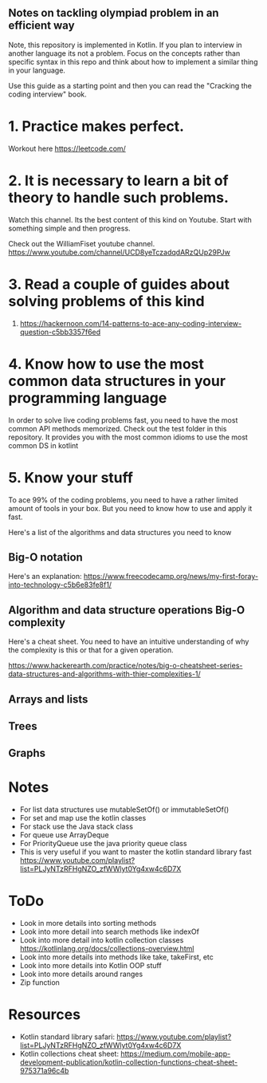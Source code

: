 ## Notes on tackling olympiad problem in an efficient way 

Note, this repository is implemented in Kotlin. If you plan to interview in another 
language its not a problem. Focus on the concepts rather than specific syntax in this repo
and think about how to implement a similar thing in your language.

Use this guide as a starting point and then you can read the "Cracking the coding interview" book.

# 1. Practice makes perfect. 
Workout here https://leetcode.com/

# 2. It is necessary to learn a bit of theory to handle such problems.
Watch this channel. Its the best content of this kind on Youtube.
Start with something simple and then progress.

Check out the WilliamFiset youtube channel.
https://www.youtube.com/channel/UCD8yeTczadqdARzQUp29PJw

# 3. Read a couple of guides about solving problems of this kind

1. https://hackernoon.com/14-patterns-to-ace-any-coding-interview-question-c5bb3357f6ed

# 4. Know how to use the most common data structures in your programming language
In order to solve live coding problems fast, you need to have the most common API 
methods memorized. Check out the test folder in this repository. It provides you 
with the most common idioms to use the most common DS in kotlint

# 5. Know your stuff 
To ace 99% of the coding problems, you need to have a rather limited amount of tools in your box.
But you need to know how to use and apply it fast.

Here's a list of the algorithms and data structures you need to know 
## Big-O notation
Here's an explanation: https://www.freecodecamp.org/news/my-first-foray-into-technology-c5b6e83fe8f1/
## Algorithm and data structure operations Big-O complexity
Here's a cheat sheet.
You need to have an intuitive understanding of why the complexity is this or 
that for a given operation.

https://www.hackerearth.com/practice/notes/big-o-cheatsheet-series-data-structures-and-algorithms-with-thier-complexities-1/

## Arrays and lists
## Trees
## Graphs

# Notes 

 - For list data structures use mutableSetOf() or immutableSetOf()
 - For set and map use the kotlin classes
 - For stack use the Java stack class 
 - For queue use ArrayDeque
 - For PriorityQueue use the java priority queue class
 - This is very useful if you want to master the kotlin standard library fast https://www.youtube.com/playlist?list=PLJyNTzRFHgNZO_zfWWlyt0Yg4xw4c6D7X

# ToDo 
- Look in more details into sorting methods 
- Look into more detail into search methods like indexOf
- Look into more detail into kotlin collection classes https://kotlinlang.org/docs/collections-overview.html
- Look into more details into methods like take, takeFirst, etc
- Look into more details into Kotlin OOP stuff
- Look into more details around ranges
- Zip function

# Resources
- Kotlin standard library safari: https://www.youtube.com/playlist?list=PLJyNTzRFHgNZO_zfWWlyt0Yg4xw4c6D7X
- Kotlin collections cheat sheet: https://medium.com/mobile-app-development-publication/kotlin-collection-functions-cheat-sheet-975371a96c4b
